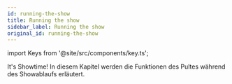 ```yaml
---
id: running-the-show
title: Running the show
sidebar_label: Running the show
original_id: running-the-show
---
```


import Keys from '@site/src/components/key.ts';

It's Showtime! In diesem Kapitel werden die Funktionen des Pultes
während des Showablaufs erläutert.


